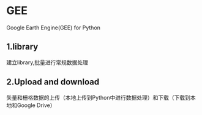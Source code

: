 # GEE
Google Earth Engine(GEE) for Python
## 1.library
建立library,批量进行常规数据处理
## 2.Upload and download
矢量和栅格数据的上传（本地上传到Python中进行数据处理）和下载（下载到本地和Google Drive）
